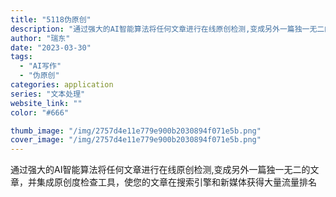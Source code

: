 ```yaml
---
title: "5118伪原创"
description: "通过强大的AI智能算法将任何文章进行在线原创检测,变成另外一篇独一无二的文章，并集成原创度检查工具，使您的文章在搜索引擎"
author: "瑞东"
date: "2023-03-30"
tags:
  - "AI写作"
  - "伪原创"
categories: application
series: "文本处理"
website_link: ""
color: "#666"

thumb_image: "/img/2757d4e11e779e900b2030894f071e5b.png"
cover_image: "/img/2757d4e11e779e900b2030894f071e5b.png"
---
```


通过强大的AI智能算法将任何文章进行在线原创检测,变成另外一篇独一无二的文章，并集成原创度检查工具，使您的文章在搜索引擎和新媒体获得大量流量排名